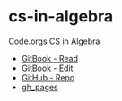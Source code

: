 # cs-in-algebra
Code.orgs CS in Algebra

- [GitBook - Read](https://janzeteachesit.gitbooks.io/code_org-cs-in-algebra/content/)
- [GitBook - Edit](https://www.gitbook.com/book/janzeteachesit/code_org-cs-in-algebra/edit#/edit/master/)
- [GitHub - Repo](https://github.com/janzeteachesit/cs-in-algebra/)
- [gh_pages](https://janzeteachesit.github.io/cs-in-algebra/)
